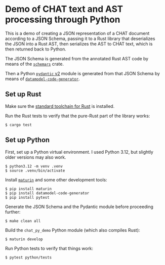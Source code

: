 # Demo of CHAT text and AST processing through Python

This is a demo of creating a JSON representation of a CHAT document according
to a JSON Schema, passing it to a Rust library that deserializes the JSON into
a Rust AST, then serializes the AST to CHAT text, which is then returned back to
Python.

The JSON Schema is generated from the annotated Rust AST code by
means of the [`schemars`](https://docs.rs/schemars/latest/schemars/) crate.

Then a Python [`pydantic` v2](https://docs.pydantic.dev/latest/) module is
generated from that JSON Schema by means of [`datamodel-code-generator`](https://koxudaxi.github.io/datamodel-code-generator/).

## Set up Rust

Make sure the [standard toolchain for Rust](https://rustup.rs/) is installed.

Run the Rust tests to verify that the pure-Rust part of the library works:

```
$ cargo test
```

## Set up Python

First, set up a Python virtual environment. I used
Python 3.12, but slightly older versions may also work.
```
$ python3.12 -m venv .venv
$ source .venv/bin/activate
```

Install [`maturin`](https://www.maturin.rs/) and some other development tools:
```
$ pip install maturin
$ pip install datamodel-code-generator
$ pip install pytest
```

Generate the JSON Schema and the Pydantic module before proceeding further:
```
$ make clean all
```

Build the `chat_py_demo` Python module (which also compiles Rust):
```
$ maturin develop
```

Run Python tests to verify that things work:
```
$ pytest python/tests
```
